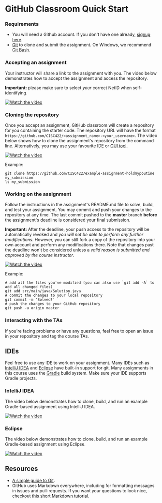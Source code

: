 # GitHub Classroom Quick Start

### Requirements
- You will need a Github account. If you don't have one already, [signup here](https://github.com/join).
- [Git](https://git-scm.com/downloads) to clone and submit the assignment. On Windows, we recommend [Git Bash](https://gitforwindows.org).

### Accepting an assignment
Your instructor will share a link to the assignment with you. The video below demonstrates how to accept the assignment and access the repository.

**Important:** please make sure to select *your* correct NetID when self-identifying.

[![Watch the video](https://img.youtube.com/vi/owXDy_bGRmA/hqdefault.jpg)](https://youtu.be/owXDy_bGRmA)

### Cloning the repository
Once you accept an assignment, GitHub classroom will create a repository for you containing the starter code. The repository URL will have the format ``https://github.com/CISC422/<assignment_name>-<your_username>``.
The video below shows how to clone the assignment's repository from the command line. Alternatively, you may use your favourite IDE or [GUI tool](https://git-scm.com/downloads/guis/).

[![Watch the video](https://img.youtube.com/vi/6PcjaXI5vu8/hqdefault.jpg)](https://youtu.be/6PcjaXI5vu8)

Example:
```
git clone https://github.com/CISC422/example-assignment-holdmypoutine my_submission
ls my_submission
```

### Working on the assignment
Follow the instructions in the assignment's README.md file to solve, build, and test your assignment. You may commit and push your changes to the repository at any time. The last commit pushed to the **master** branch **before** the assignment's deadline is considered your final submission.

**Important:** After the deadline, your push access to the repository will be automatically revoked and *you will not be able to perform any further modifications*. However, you can still fork a copy of the repository into your own account and perform any modifications there. Note that changes past the deadline won't be considered unless a *valid reason is submitted and approved by the course instructor*.

[![Watch the video](https://img.youtube.com/vi/1l_pffeR7u8/hqdefault.jpg)](https://youtu.be/1l_pffeR7u8)

Example:
```
# add all the files you've modified (you can also use `git add -A` to add all changed files)
git add src/main/java/Solution.java
# commit the changes to your local repository
git commit -m 'Solved!'
# push the changes to your GitHub repository
git push -u origin master
```

### Interacting with the TAs
If you're facing problems or have any questions, feel free to open an issue in your repository and tag the course TAs.

## IDEs
Feel free to use any IDE to work on your assignment. Many IDEs such as [IntelliJ IDEA](https://www.jetbrains.com/idea/) and [Eclipse](https://www.eclipse.org/downloads/) have built-in support for git. 
Many assignments in this course uses the [Gradle](https://gradle.org/) build system. Make sure your IDE supports Gradle projects.

### IntelliJ IDEA
The video below demonstrates how to clone, build, and run an example Gradle-based assignment using IntelliJ IDEA.

[![Watch the video](https://img.youtube.com/vi/_mm_fBIS4Fw/hqdefault.jpg)](https://youtu.be/_mm_fBIS4Fw)

### Eclipse
The video below demonstrates how to clone, build, and run an example Gradle-based assignment using Eclipse.

[![Watch the video](https://img.youtube.com/vi/djMjKRyexc0/hqdefault.jpg)](https://youtu.be/djMjKRyexc0)

## Resources
- [A simple guide to Git](https://rogerdudler.github.io/git-guide/).
- GitHub uses Markdown everywhere, including for formatting messages in issues and pull-requests. If you want your questions to look nice, checkout [this short Markdown tutorial](https://guides.github.com/features/mastering-markdown/).
